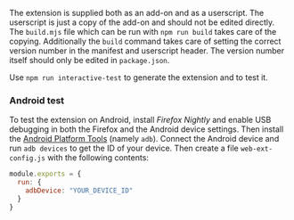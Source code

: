 The extension is supplied both as an add-on and as a userscript. The userscript
is just a copy of the add-on and should not be edited directly. The `build.mjs`
file which can be run with `npm run build` takes care of the copying.
Additionally the `build` command takes care of setting the correct version
number in the manifest and userscript header. The version number itself should
only be edited in `package.json`.

Use `npm run interactive-test` to generate the extension and to test it.


### Android test

To test the extension on Android, install *Firefox Nightly* and enable USB
debugging in both the Firefox and the Android device settings. Then install the
[Android Platform Tools](https://developer.android.com/tools/releases/platform-tools)
(namely `adb`). Connect the Android device and run `adb devices` to get the ID
of your device. Then create a file `web-ext-config.js` with the following
contents:

```javascript
module.exports = {
  run: {
    adbDevice: "YOUR_DEVICE_ID"
  }
}
```

